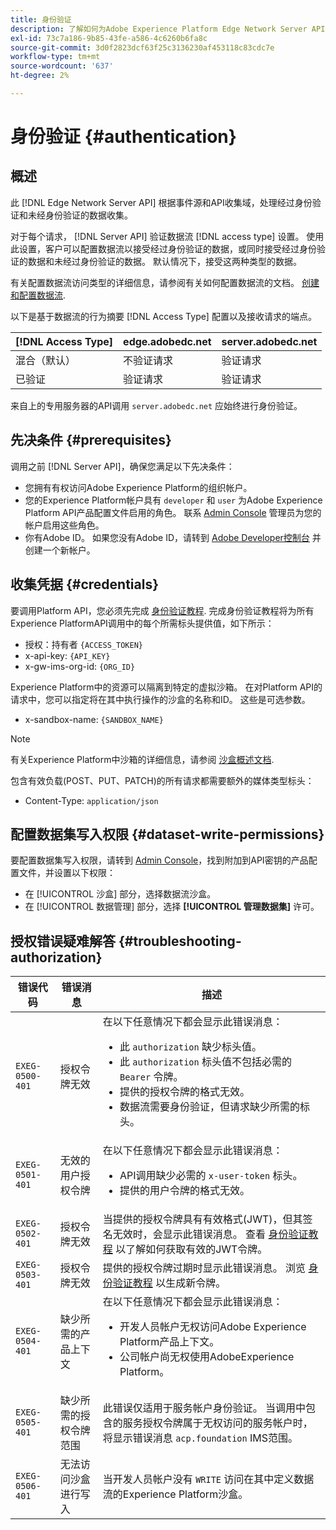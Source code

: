 ```yaml
---
title: 身份验证
description: 了解如何为Adobe Experience Platform Edge Network Server API配置身份验证。
exl-id: 73c7a186-9b85-43fe-a586-4c6260b6fa8c
source-git-commit: 3d0f2823dcf63f25c3136230af453118c83cdc7e
workflow-type: tm+mt
source-wordcount: '637'
ht-degree: 2%

---
```


# 身份验证 {#authentication}

## 概述

此 [!DNL Edge Network Server API] 根据事件源和API收集域，处理经过身份验证和未经身份验证的数据收集。

对于每个请求， [!DNL Server API] 验证数据流 [!DNL access type] 设置。 使用此设置，客户可以配置数据流以接受经过身份验证的数据，或同时接受经过身份验证的数据和未经过身份验证的数据。 默认情况下，接受这两种类型的数据。

有关配置数据流访问类型的详细信息，请参阅有关如何配置数据流的文档。 [创建和配置数据流](../datastreams/overview.md#create).

以下是基于数据流的行为摘要 [!DNL Access Type] 配置以及接收请求的端点。

| [!DNL Access Type] | edge.adobedc.net | server.adobedc.net |
|-----------------|-------------------------------|-----------------------|
| 混合（默认） | 不验证请求 | 验证请求 |
| 已验证 | 验证请求 | 验证请求 |

来自上的专用服务器的API调用 `server.adobedc.net` 应始终进行身份验证。

## 先决条件 {#prerequisites}

调用之前 [!DNL Server API]，确保您满足以下先决条件：

* 您拥有有权访问Adobe Experience Platform的组织帐户。
* 您的Experience Platform帐户具有 `developer` 和 `user` 为Adobe Experience Platform API产品配置文件启用的角色。 联系 [Admin Console](../access-control/home.md) 管理员为您的帐户启用这些角色。
* 你有Adobe ID。 如果您没有Adobe ID，请转到 [Adobe Developer控制台](https://developer.adobe.com/console) 并创建一个新帐户。

## 收集凭据 {#credentials}

要调用Platform API，您必须先完成 [身份验证教程](../landing/api-authentication.md). 完成身份验证教程将为所有Experience PlatformAPI调用中的每个所需标头提供值，如下所示：

* 授权：持有者 `{ACCESS_TOKEN}`
* x-api-key: `{API_KEY}`
* x-gw-ims-org-id: `{ORG_ID}`

Experience Platform中的资源可以隔离到特定的虚拟沙箱。 在对Platform API的请求中，您可以指定将在其中执行操作的沙盒的名称和ID。 这些是可选参数。

* x-sandbox-name: `{SANDBOX_NAME}`

>[!NOTE]
>
>有关Experience Platform中沙箱的详细信息，请参阅 [沙盒概述文档](../sandboxes/home.md).

包含有效负载(POST、PUT、PATCH)的所有请求都需要额外的媒体类型标头：

* Content-Type: `application/json`

## 配置数据集写入权限 {#dataset-write-permissions}

要配置数据集写入权限，请转到 [Admin Console](https://adminconsole.adobe.com)，找到附加到API密钥的产品配置文件，并设置以下权限：

* 在 [!UICONTROL 沙盒] 部分，选择数据流沙盒。
* 在 [!UICONTROL 数据管理] 部分，选择 **[!UICONTROL 管理数据集]** 许可。

## 授权错误疑难解答 {#troubleshooting-authorization}

| 错误代码 | 错误消息 | 描述 |
| --- | --- | --- |
| `EXEG-0500-401` | 授权令牌无效 | 在以下任意情况下都会显示此错误消息：  <ul><li>此 `authorization` 缺少标头值。</li><li>此 `authorization` 标头值不包括必需的 `Bearer` 令牌。</li><li>提供的授权令牌的格式无效。</li><li>数据流需要身份验证，但请求缺少所需的标头。</li></ul> |
| `EXEG-0501-401` | 无效的用户授权令牌 | 在以下任意情况下都会显示此错误消息： <ul><li>API调用缺少必需的 `x-user-token` 标头。</li><li>提供的用户令牌的格式无效。</li></ul> |
| `EXEG-0502-401` | 授权令牌无效 | 当提供的授权令牌具有有效格式(JWT)，但其签名无效时，会显示此错误消息。 查看 [身份验证教程](../landing/api-authentication.md) 以了解如何获取有效的JWT令牌。 |
| `EXEG-0503-401` | 授权令牌无效 | 提供的授权令牌过期时显示此错误消息。 浏览 [身份验证教程](../landing/api-authentication.md) 以生成新令牌。 |
| `EXEG-0504-401` | 缺少所需的产品上下文 | 在以下任意情况下都会显示此错误消息：  <ul><li>开发人员帐户无权访问Adobe Experience Platform产品上下文。</li><li>公司帐户尚无权使用AdobeExperience Platform。</li></ul> |
| `EXEG-0505-401` | 缺少所需的授权令牌范围 | 此错误仅适用于服务帐户身份验证。 当调用中包含的服务授权令牌属于无权访问的服务帐户时，将显示错误消息 `acp.foundation` IMS范围。 |
| `EXEG-0506-401` | 无法访问沙盒进行写入 | 当开发人员帐户没有 `WRITE` 访问在其中定义数据流的Experience Platform沙盒。 |
